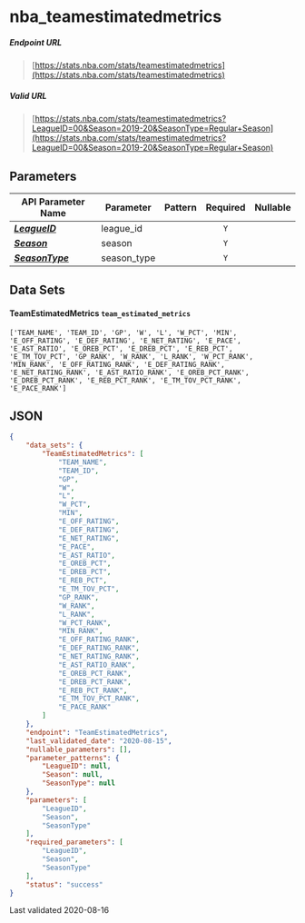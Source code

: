 # nba_teamestimatedmetrics

##### Endpoint URL
>[https://stats.nba.com/stats/teamestimatedmetrics](https://stats.nba.com/stats/teamestimatedmetrics)

##### Valid URL
>[https://stats.nba.com/stats/teamestimatedmetrics?LeagueID=00&Season=2019-20&SeasonType=Regular+Season](https://stats.nba.com/stats/teamestimatedmetrics?LeagueID=00&Season=2019-20&SeasonType=Regular+Season)

## Parameters
API Parameter Name | Parameter | Pattern | Required | Nullable
------------ | ------------ | :-----------: | :---: | :---:
[_**LeagueID**_](https://hoopR.sportsdataverse.org/docs/NBA/parameters#LeagueID) | league_id |  | `Y` |  | 
[_**Season**_](https://hoopR.sportsdataverse.org/docs/NBA/parameters#Season) | season |  | `Y` |  | 
[_**SeasonType**_](https://hoopR.sportsdataverse.org/docs/NBA/parameters#SeasonType) | season_type |  | `Y` |  | 

## Data Sets
#### TeamEstimatedMetrics `team_estimated_metrics`
```text
['TEAM_NAME', 'TEAM_ID', 'GP', 'W', 'L', 'W_PCT', 'MIN', 'E_OFF_RATING', 'E_DEF_RATING', 'E_NET_RATING', 'E_PACE', 'E_AST_RATIO', 'E_OREB_PCT', 'E_DREB_PCT', 'E_REB_PCT', 'E_TM_TOV_PCT', 'GP_RANK', 'W_RANK', 'L_RANK', 'W_PCT_RANK', 'MIN_RANK', 'E_OFF_RATING_RANK', 'E_DEF_RATING_RANK', 'E_NET_RATING_RANK', 'E_AST_RATIO_RANK', 'E_OREB_PCT_RANK', 'E_DREB_PCT_RANK', 'E_REB_PCT_RANK', 'E_TM_TOV_PCT_RANK', 'E_PACE_RANK']
```


## JSON
```json
{
    "data_sets": {
        "TeamEstimatedMetrics": [
            "TEAM_NAME",
            "TEAM_ID",
            "GP",
            "W",
            "L",
            "W_PCT",
            "MIN",
            "E_OFF_RATING",
            "E_DEF_RATING",
            "E_NET_RATING",
            "E_PACE",
            "E_AST_RATIO",
            "E_OREB_PCT",
            "E_DREB_PCT",
            "E_REB_PCT",
            "E_TM_TOV_PCT",
            "GP_RANK",
            "W_RANK",
            "L_RANK",
            "W_PCT_RANK",
            "MIN_RANK",
            "E_OFF_RATING_RANK",
            "E_DEF_RATING_RANK",
            "E_NET_RATING_RANK",
            "E_AST_RATIO_RANK",
            "E_OREB_PCT_RANK",
            "E_DREB_PCT_RANK",
            "E_REB_PCT_RANK",
            "E_TM_TOV_PCT_RANK",
            "E_PACE_RANK"
        ]
    },
    "endpoint": "TeamEstimatedMetrics",
    "last_validated_date": "2020-08-15",
    "nullable_parameters": [],
    "parameter_patterns": {
        "LeagueID": null,
        "Season": null,
        "SeasonType": null
    },
    "parameters": [
        "LeagueID",
        "Season",
        "SeasonType"
    ],
    "required_parameters": [
        "LeagueID",
        "Season",
        "SeasonType"
    ],
    "status": "success"
}
```

Last validated 2020-08-16
